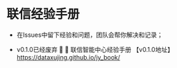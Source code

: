 # 联信经验手册

+ 在Issues中留下经验和问题，团队会帮你解决和记录；

+ v0.1.0已经废弃
     :art: :art:  联信智能中心经验手册 【v0.1.0地址】https://dataxujing.github.io/jy_book/
